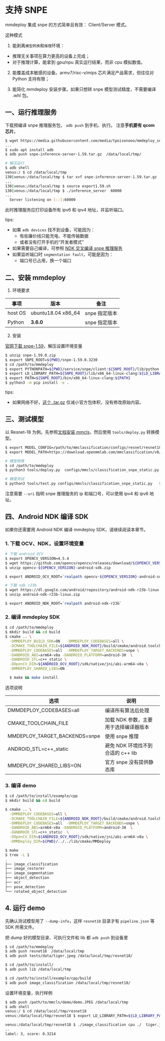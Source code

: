 # 支持 SNPE

mmdeploy 集成 snpe 的方式简单且有效： Client/Server 模式。

这种模式

1. 能剥离`模型转换`和`推理`环境：

- 推理无关事项在算力更高的设备上完成；
- 对于推理计算，能拿到 gpu/npu 真实运行结果，而非 cpu 模拟数值。

2. 能覆盖成本敏感的设备。armv7/risc-v/mips 芯片满足产品需求，但往往对 Python 支持有限；

3. 能简化 mmdeploy 安装步骤。如果只想转 snpe 模型测试精度，不需要编译 .whl 包。

## 一、运行推理服务

下载预编译 snpe 推理服务包， `adb push` 到手机、执行。
注意**手机要有 qcom 芯片**。

```bash
$ wget https://media.githubusercontent.com/media/tpoisonooo/mmdeploy_snpe_testdata/main/snpe-inference-server-1.59.tar.gz
...
$ sudo apt install adb
$ adb push snpe-inference-server-1.59.tar.gz  /data/local/tmp/

# 解压运行
$ adb shell
venus:/ $ cd /data/local/tmp
130|venus:/data/local/tmp $ tar xvf snpe-inference-server-1.59.tar.gz
...
130|venus:/data/local/tmp $ source export1.59.sh
130|venus:/data/local/tmp $ ./inference_server  60000
...
  Server listening on [::]:60000
```

此时推理服务应打印设备所有 ipv6 和 ipv4 地址，并监听端口。

tips:

- 如果 `adb devices` 找不到设备，可能因为：
  - 有些廉价线只能充电、不能传输数据
  - 或者没有打开手机的“开发者模式”
- 如果需要自己编译，可参照 [NDK 交叉编译 snpe 推理服务](../appendix/cross_build_snpe_service.md)
- 如果监听端口时  `segmentation fault`，可能是因为：
  - 端口号已占用，换一个端口

## 二、安装 mmdeploy

1. 环境要求

| 事项    | 版本               | 备注          |
| ------- | ------------------ | ------------- |
| host OS | ubuntu18.04 x86_64 | snpe 指定版本 |
| Python  | **3.6.0**          | snpe 指定版本 |

2. 安装

[官网下载 snpe-1.59](https://developer.qualcomm.com/qfile/69652/snpe-1.59.0.zip)，解压设置环境变量

```bash
$ unzip snpe-1.59.0.zip
$ export SNPE_ROOT=${PWD}/snpe-1.59.0.3230
$ cd /path/to/mmdeploy
$ export PYTHONPATH=${PWD}/service/snpe/client:${SNPE_ROOT}/lib/python:${PYTHONPATH}
$ export LD_LIBRARY_PATH=${SNPE_ROOT}/lib/x86_64-linux-clang:${LD_LIBRARY_PATH}
$ export PATH=${SNPE_ROOT}/bin/x86_64-linux-clang:${PATH}
$ python3 -m pip install -e .
```

tips:

- 如果网络不好，[这个 .tar.gz](https://github.com/tpoisonooo/mmdeploy_snpe_testdata/blob/main/snpe-1.59.tar.gz) 仅减小官方包体积，没有修改原始内容。

## 三、测试模型

以 Resnet-18 为例。先参照[文档安装 mmcls](https://github.com/open-mmlab/mmclassification)，然后使用 `tools/deploy.py` 转换模型。

```bash
$ export MODEL_CONFIG=/path/to/mmclassification/configs/resnet/resnet18_8xb16_cifar10.py
$ export MODEL_PATH=https://download.openmmlab.com/mmclassification/v0/resnet/resnet18_b16x8_cifar10_20210528-bd6371c8.pth

# 模型转换
$ cd /path/to/mmdeploy
$ python3 tools/deploy.py  configs/mmcls/classification_snpe_static.py $MODEL_CONFIG  $MODEL_PATH   /path/to/test.png   --work-dir resnet18   --device cpu  --uri 192.168.1.1\:60000  --dump-info

# 精度测试
$ python3 tools/test.py configs/mmcls/classification_snpe_static.py   $MODEL_CONFIG    --model reset18/end2end.dlc   --metrics accuracy precision f1_score recall  --uri 192.168.1.1\:60000
```

注意需要 `--uri` 指明 snpe 推理服务的 ip 和端口号，可以使用 ipv4 和 ipv6 地址。

## 四、Android NDK 编译 SDK

如果你还需要用 Android NDK 编译 mmdeploy SDK，请继续阅读本章节。

### 1. 下载 OCV、NDK，设置环境变量

```bash
# 下载 android OCV
$ export OPENCV_VERSION=4.5.4
$ wget https://github.com/opencv/opencv/releases/download/${OPENCV_VERSION}/opencv-${OPENCV_VERSION}-android-sdk.zip
$ unzip opencv-${OPENCV_VERSION}-android-sdk.zip

$ export ANDROID_OCV_ROOT=`realpath opencv-${OPENCV_VERSION}-android-sdk`

# 下载 ndk r23b
$ wget https://dl.google.com/android/repository/android-ndk-r23b-linux.zip
$ unzip android-ndk-r23b-linux.zip

$ export ANDROID_NDK_ROOT=`realpath android-ndk-r23b`
```

### 2. 编译 mmdeploy SDK

```bash
$ cd /path/to/mmdeploy
$ mkdir build && cd build
$ cmake .. \
  -DMMDEPLOY_BUILD_SDK=ON   -DMMDEPLOY_CODEBASES=all \
  -DCMAKE_TOOLCHAIN_FILE=${ANDROID_NDK_ROOT}/build/cmake/android.toolchain.cmake \
  -DMMDEPLOY_CODEBASES=all  -DMMDEPLOY_TARGET_BACKENDS=snpe \
  -DANDROID_ABI=arm64-v8a -DANDROID_PLATFORM=android-30  \
  -DANDROID_STL=c++_static \
  -DOpenCV_DIR=${ANDROID_OCV_ROOT}/sdk/native/jni/abi-arm64-v8a \
  -DMMDEPLOY_SHARED_LIBS=ON

  $ make && make install
```

选项说明

| 选项                          | 说明                                  |
| ----------------------------- | ------------------------------------- |
| DMMDEPLOY_CODEBASES=all       | 编译所有算法后处理                    |
| CMAKE_TOOLCHAIN_FILE          | 加载 NDK 参数，主要用于选择编译器版本 |
| MMDEPLOY_TARGET_BACKENDS=snpe | 使用 snpe 推理                        |
| ANDROID_STL=c++\_static       | 避免 NDK 环境找不到合适的 c++ lib     |
| MMDEPLOY_SHARED_LIBS=ON       | 官方 snpe 没有提供静态库              |

### 3. 编译 demo

```bash
$ cd /path/to/install/example/cpp
$ mkdir build && cd build

$ cmake .. \
  -DMMDEPLOY_CODEBASES=all \
  -DCMAKE_TOOLCHAIN_FILE=${ANDROID_NDK_ROOT}/build/cmake/android.toolchain.cmake \
  -DMMDEPLOY_CODEBASES=all  -DMMDEPLOY_TARGET_BACKENDS=snpe \
  -DANDROID_ABI=arm64-v8a -DANDROID_PLATFORM=android-30  \
  -DANDROID_STL=c++_static  \
  -DOpenCV_DIR=${ANDROID_OCV_ROOT}/sdk/native/jni/abi-arm64-v8a \
  -DMMDeploy_DIR=${PWD}/../../lib/cmake/MMDeploy

$ make
$ tree -L 1
.
├── image_classification
├── image_restorer
├── image_segmentation
├── object_detection
├── ocr
├── pose_detection
└── rotated_object_detection
```

## 4. 运行 demo

先确认测试模型用了 `--dump-info`，这样 `resnet18` 目录才有 `pipeline.json` 等 SDK 所需文件。

把 dump 好的模型目录、可执行文件和 lib 都 `adb push` 到设备里

```bash
$ cd /path/to/mmdeploy
$ adb push resnet18  /data/local/tmp
$ adb push tests/data/tiger.jpeg /data/local/tmp/resnet18/

$ cd /path/to/install/
$ adb push lib /data/local/tmp

$ cd /path/to/install/example/cpp/build
$ adb push image_classification /data/local/tmp/resnet18/
```

设置环境变量，执行样例

```bash
$ adb push /path/to/mmcls/demo/demo.JPEG /data/local/tmp
$ adb shell
venus:/ $ cd /data/local/tmp/resnet18
venus:/data/local/tmp/resnet18 $ export LD_LIBRARY_PATH=${LD_LIBRARY_PATH}:/data/local/tmp/lib

venus:/data/local/tmp/resnet18 $ ./image_classification cpu ./  tiger.jpeg
..
label: 3, score: 0.3214
```
